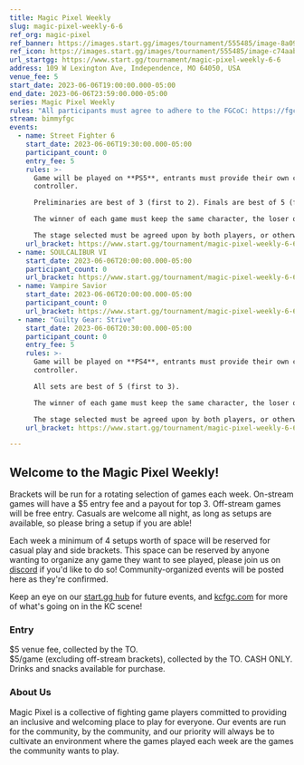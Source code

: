 ```yaml
---
title: Magic Pixel Weekly
slug: magic-pixel-weekly-6-6
ref_org: magic-pixel
ref_banner: https://images.start.gg/images/tournament/555485/image-8a09b05bd64039433e3508d6bee8a6cc.png?ehk=pQFB%2FKjOXeSyGj%2BS0r6nP%2BDMyyklU5vUN2m9PiX5%2B0k%3D&ehkOptimized=BaQ%2FohT9UwDkgSwPJd1sZoVs9Fw6uZssNf3V5JoyEIE%3D
ref_icon: https://images.start.gg/images/tournament/555485/image-c74aab187bf7df7916707883a5ccf10f.png?ehk=VlWMzT%2BUAL0TYmOdsbnXc72PzSIExGKWwV0WVMpxIFE%3D&ehkOptimized=XYL4Feay8p%2FNAD0ezLEqoxqkv2cvIJfU7UelIYYYl68%3D
url_startgg: https://www.start.gg/tournament/magic-pixel-weekly-6-6
address: 109 W Lexington Ave, Independence, MO 64050, USA
venue_fee: 5
start_date: 2023-06-06T19:00:00.000-05:00
end_date: 2023-06-06T23:59:00.000-05:00
series: Magic Pixel Weekly
rules: "All participants must agree to adhere to the FGCoC: https://fgcoc.com/"
stream: bimmyfgc
events:
  - name: Street Fighter 6
    start_date: 2023-06-06T19:30:00.000-05:00
    participant_count: 0
    entry_fee: 5
    rules: >-
      Game will be played on **PS5**, entrants must provide their own compatible
      controller.  

      Preliminaries are best of 3 (first to 2). Finals are best of 5 (first to 3).  

      The winner of each game must keep the same character, the loser of that game may switch characters.  

      The stage selected must be agreed upon by both players, or otherwise selected at random.
    url_bracket: https://www.start.gg/tournament/magic-pixel-weekly-6-6/events/street-fighter-6/brackets/1383088/2101511
  - name: SOULCALIBUR VI
    start_date: 2023-06-06T20:00:00.000-05:00
    participant_count: 0
    url_bracket: https://www.start.gg/tournament/magic-pixel-weekly-6-6/events/scvi-double-elimination/brackets/1383086/2101509
  - name: Vampire Savior
    start_date: 2023-06-06T20:00:00.000-05:00
    participant_count: 0
    url_bracket: https://www.start.gg/tournament/magic-pixel-weekly-6-6/events/vampire-savior/brackets/1383113/2101561
  - name: "Guilty Gear: Strive"
    start_date: 2023-06-06T20:30:00.000-05:00
    participant_count: 0
    entry_fee: 5
    rules: >-
      Game will be played on **PS4**, entrants must provide their own compatible
      controller.  

      All sets are best of 5 (first to 3).  

      The winner of each game must keep the same character, the loser of that game may switch characters.  

      The stage selected must be agreed upon by both players, or otherwise selected at random.
    url_bracket: https://www.start.gg/tournament/magic-pixel-weekly-6-6/events/strive/brackets/1383082/2101505

---
```


## Welcome to the Magic Pixel Weekly! 

Brackets will be run for a rotating selection of games each week. On-stream games will have a $5 entry fee and a payout for top 3. Off-stream games will be free entry. Casuals are welcome all night, as long as setups are available, so please bring a setup if you are able!

Each week a minimum of 4 setups worth of space will be reserved for casual play and side brackets. This space can be reserved by anyone wanting to organize any game they want to see played, please join us on [discord](https://discord.gg/jkmn6CVrrQ) if you'd like to do so! Community-organized events will be posted here as they're confirmed.

Keep an eye on our [start.gg hub](https://www.start.gg/hub/magic-pixel) for future events, and [kcfgc.com](https://kcfgc.com) for more of what's going on in the KC scene!

### Entry

$5 venue fee, collected by the TO.  
$5/game (excluding off-stream brackets), collected by the TO. CASH ONLY.  
Drinks and snacks available for purchase.

### About Us

Magic Pixel is a collective of fighting game players committed to providing an inclusive and welcoming place to play for everyone. Our events are run for the community, by the community, and our priority will always be to cultivate an environment where the games played each week are the games the community wants to play.
  